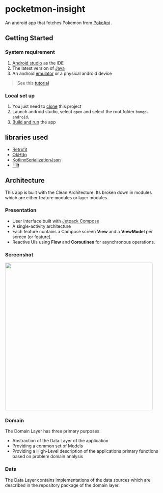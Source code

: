 # pocketmon-insight
An android app that fetches Pokemon from [PokeApi](https://pokeapi.co) .

## Getting Started

### System requirement
1. [Android studio](https://developer.android.com/studio) as the IDE
1. The latest version of [Java](https://www.oracle.com/java/technologies/downloads/)
1. An android [emulator](https://developer.android.com/studio/run/managing-avds) or a physical android device

> See this [tutorial](https://youtu.be/0zx_eFyHRU0)

### Local set up
1. You just need to [clone](https://docs.github.com/en/repositories/creating-and-managing-repositories/cloning-a-repository) this project
1. Launch android studio, select `open` and select the root folder `bongo-android`.
1. [Build and run](https://developer.android.com/studio/run) the app

## libraries used

* [Retrofit](http://square.github.io/retrofit/)
* [OkHttp](http://square.github.io/okhttp/)
* [KotlinxSerializationJson](hhttps://kotlinlang.org/docs/serialization.html)
* [Hilt](https://developer.android.com/training/dependency-injection/hilt-android)

## Architecture
This app is built with the Clean Architecture. Its broken down in modules which are either feature modules or layer modules.
### Presentation
* User Interface built with [Jetpack Compose](https://developer.android.com/jetpack/compose)
* A single-activity architecture
* Each feature contains a Compose screen **View** and a **ViewModel** per screen (or
  feature).
* Reactive UIs using **Flow** and **Coroutines** for asynchronous operations.
### Screenshot
<img src="./screenshots/screenshots.jpg" height="480"/>

### Domain
The Domain Layer has three primary purposes:
* Abstraction of the Data Layer of the application
* Providing a common set of Models
* Providing a High-Level description of the applications primary functions based on problem domain analysis

### Data
The Data Layer contains implementations of the data sources which are described in the repository package of the domain layer.






